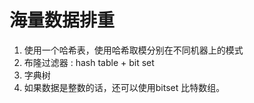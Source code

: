 # 海量数据排重

1. 使用一个哈希表，使用哈希取模分别在不同机器上的模式
2. 布隆过滤器 : hash table + bit set
3. 字典树
4. 如果数据是整数的话，还可以使用bitset 比特数组。
